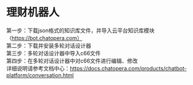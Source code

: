 # 理财机器人
第一步：下载json格式的知识库文件，并导入云平台知识库模块（https://bot.chatopera.com）  
第二步：下载并安装多轮对话设计器  
第三步：多轮对话设计器中导入c66文件  
第四步：在多轮对话设计器中对c66文件进行编辑、修改  
详细说明请参考文档中心：https://docs.chatopera.com/products/chatbot-platform/conversation.html